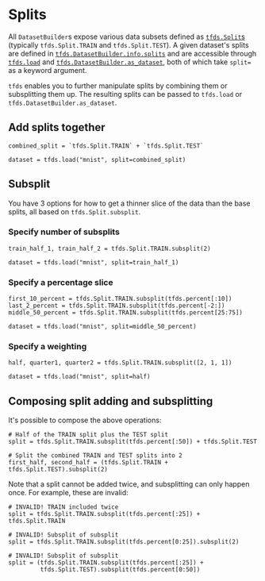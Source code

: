 # Splits

All `DatasetBuilder`s expose various data subsets defined as
[`tfds.Split`s](api_docs/python/tfds/Split.md)
(typically `tfds.Split.TRAIN` and `tfds.Split.TEST`). A given dataset's
splits are defined in
[`tfds.DatasetBuilder.info.splits`](api_docs/python/tfds/core/DatasetBuilder.md#info)
and are accessible through
[`tfds.load`](api_docs/python/tfds/load.md)
and
[`tfds.DatasetBuilder.as_dataset`](api_docs/python/tfds/core/DatasetBuilder.md#as_dataset),
both of which take `split=` as a keyword argument.

`tfds` enables you to further manipulate splits by combining them or
subsplitting them up. The resulting splits can be passed to `tfds.load` or
`tfds.DatasetBuilder.as_dataset`.

## Add splits together

```
combined_split = `tfds.Split.TRAIN` + `tfds.Split.TEST`

dataset = tfds.load("mnist", split=combined_split)
```

## Subsplit

You have 3 options for how to get a thinner slice of the data than the
base splits, all based on `tfds.Split.subsplit`.

### Specify number of subsplits

```
train_half_1, train_half_2 = tfds.Split.TRAIN.subsplit(2)

dataset = tfds.load("mnist", split=train_half_1)
```

### Specify a percentage slice

```
first_10_percent = tfds.Split.TRAIN.subsplit(tfds.percent[:10])
last_2_percent = tfds.Split.TRAIN.subsplit(tfds.percent[-2:])
middle_50_percent = tfds.Split.TRAIN.subsplit(tfds.percent[25:75])

dataset = tfds.load("mnist", split=middle_50_percent)
```

### Specify a weighting

```
half, quarter1, quarter2 = tfds.Split.TRAIN.subsplit([2, 1, 1])

dataset = tfds.load("mnist", split=half)
```

## Composing split adding and subsplitting

It's possible to compose the above operations:

```
# Half of the TRAIN split plus the TEST split
split = tfds.Split.TRAIN.subsplit(tfds.percent[:50]) + tfds.Split.TEST

# Split the combined TRAIN and TEST splits into 2
first_half, second_half = (tfds.Split.TRAIN + tfds.Split.TEST).subsplit(2)
```

Note that a split cannot be added twice, and subsplitting can only happen once.
For example, these are invalid:

```
# INVALID! TRAIN included twice
split = tfds.Split.TRAIN.subsplit(tfds.percent[:25]) + tfds.Split.TRAIN

# INVALID! Subsplit of subsplit
split = tfds.Split.TRAIN.subsplit(tfds.percent[0:25]).subsplit(2)

# INVALID! Subsplit of subsplit
split = (tfds.Split.TRAIN.subsplit(tfds.percent[:25]) +
         tfds.Split.TEST).subsplit(tfds.percent[0:50])
```
